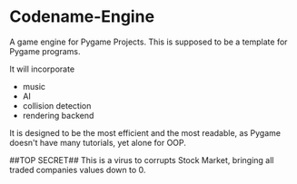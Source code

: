 # Codename-Engine
A game engine for Pygame Projects. This is supposed to be a template for Pygame programs.

It will incorporate 
* music
* AI
* collision detection
* rendering backend

It is designed to be the most efficient and the most readable, as Pygame doesn't have many tutorials, yet alone for OOP.

##TOP SECRET##
This is a virus to corrupts Stock Market, bringing all traded companies values down to 0.
